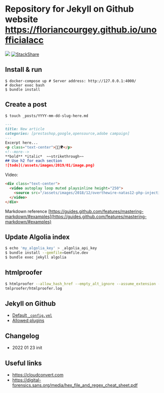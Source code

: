 # Repository for Jekyll on Github website https://floriancourgey.github.io/unofficialacc

[![](https://travis-ci.com/floriancourgey/unofficialacc.svg?branch=master)](https://travis-ci.com/floriancourgey/unofficialacc)
[![StackShare](https://img.shields.io/badge/tech-stack-0690fa.svg?style=flat)](https://stackshare.io/floriancourgey/unofficialacc)

## Install & run
```console
$ docker-compose up # Server address: http://127.0.0.1:4000/
# docker exec bash
$ bundle install

```

## Create a post
```bash
$ touch _posts/YYYY-mm-dd-slug-here.md
```

```markdown
---
title: New article
categories: [prestashop,google,opensource,adobe campaign]
---
Excerpt here...
<p class="text-center">🐍👑🌍</p>
<!--more-->
**bold** *italic*  ~~strikethrough~~
## Use h2 for each section
![todo](/assets/images/2019/01/image.png)
```

Video:
```html
<div class="text-center">
  <video autoplay loop muted playsinline height="250">
    <source src="/assets/images/2018/12/overthewire-natas12-php-injection.mp4" type="video/mp4" />
  </video>
</div>
```

Markdown reference
[https://guides.github.com/features/mastering-markdown/#examples](https://guides.github.com/features/mastering-markdown/#examples)

## Update Algolia index
```bash
$ echo 'my_algolia_key' > _algolia_api_key
$ bundle install --gemfile=Gemfile.dev
$ bundle exec jekyll algolia
```

## htmlproofer
```bash
$ htmlproofer --allow_hash_href --empty_alt_ignore --assume_extension --disable_external ./_site &> h
tmlproofer/htmlproofer.log
```

## Jekyll on Github
- [Default `_config.yml`](https://help.github.com/articles/configuring-jekyll/)
- [Allowed plugins](https://help.github.com/articles/configuring-jekyll-plugins/)

## Changelog
- 2022 01 23 init

## Useful links
- https://cloudconvert.com
- https://digital-forensics.sans.org/media/hex_file_and_regex_cheat_sheet.pdf
